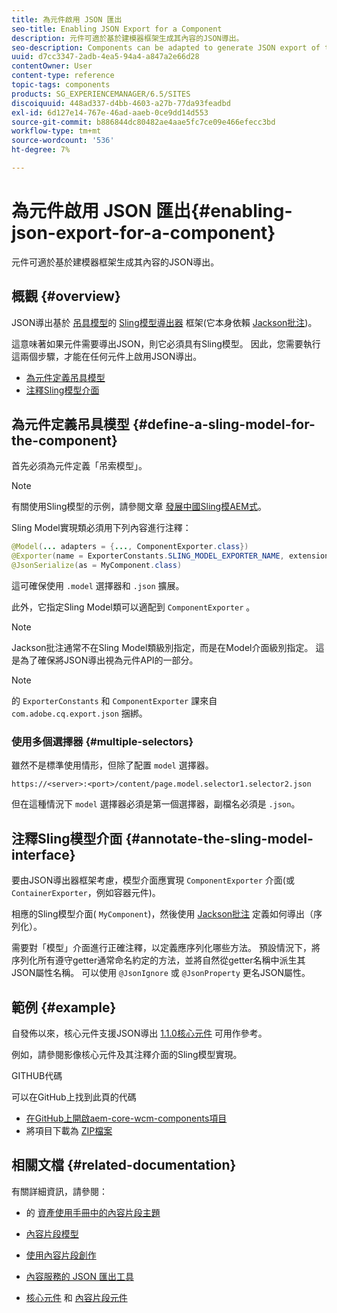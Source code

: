 ```yaml
---
title: 為元件啟用 JSON 匯出
seo-title: Enabling JSON Export for a Component
description: 元件可適於基於建模器框架生成其內容的JSON導出。
seo-description: Components can be adapted to generate JSON export of their content based on a modeler framework.
uuid: d7cc3347-2adb-4ea5-94a4-a847a2e66d28
contentOwner: User
content-type: reference
topic-tags: components
products: SG_EXPERIENCEMANAGER/6.5/SITES
discoiquuid: 448ad337-d4bb-4603-a27b-77da93feadbd
exl-id: 6d127e14-767e-46ad-aaeb-0ce9dd14d553
source-git-commit: b886844dc80482ae4aae5fc7ce09e466efecc3bd
workflow-type: tm+mt
source-wordcount: '536'
ht-degree: 7%

---
```


# 為元件啟用 JSON 匯出{#enabling-json-export-for-a-component}

元件可適於基於建模器框架生成其內容的JSON導出。

## 概觀 {#overview}

JSON導出基於 [吊具模型](https://sling.apache.org/documentation/bundles/models.html)的 [Sling模型導出器](https://sling.apache.org/documentation/bundles/models.html#exporter-framework-since-130) 框架(它本身依賴 [Jackson批注](https://github.com/FasterXML/jackson-annotations/wiki/Jackson-Annotations))。

這意味著如果元件需要導出JSON，則它必須具有Sling模型。 因此，您需要執行這兩個步驟，才能在任何元件上啟用JSON導出。

* [為元件定義吊具模型](/help/sites-developing/json-exporter-components.md#define-a-sling-model-for-the-component)
* [注釋Sling模型介面](#annotate-the-sling-model-interface)

## 為元件定義吊具模型 {#define-a-sling-model-for-the-component}

首先必須為元件定義「吊索模型」。

>[!NOTE]
>
>有關使用Sling模型的示例，請參閱文章 [發展中國Sling模AEM式](https://helpx.adobe.com/experience-manager/kt/platform-repository/using/sling-model-exporter-tutorial-develop.html)。

Sling Model實現類必須用下列內容進行注釋：

```java
@Model(... adapters = {..., ComponentExporter.class})
@Exporter(name = ExporterConstants.SLING_MODEL_EXPORTER_NAME, extensions = ExporterConstants.SLING_MODEL_EXTENSION)
@JsonSerialize(as = MyComponent.class)
```

這可確保使用 `.model` 選擇器和 `.json` 擴展。

此外，它指定Sling Model類可以適配到 `ComponentExporter` 。

>[!NOTE]
>
>Jackson批注通常不在Sling Model類級別指定，而是在Model介面級別指定。 這是為了確保將JSON導出視為元件API的一部分。

>[!NOTE]
>
>的 `ExporterConstants` 和 `ComponentExporter` 課來自 `com.adobe.cq.export.json` 捆綁。

### 使用多個選擇器 {#multiple-selectors}

雖然不是標準使用情形，但除了配置 `model` 選擇器。

```
https://<server>:<port>/content/page.model.selector1.selector2.json
```

但在這種情況下 `model` 選擇器必須是第一個選擇器，副檔名必須是 `.json`。

## 注釋Sling模型介面 {#annotate-the-sling-model-interface}

要由JSON導出器框架考慮，模型介面應實現 `ComponentExporter` 介面(或 `ContainerExporter`，例如容器元件)。

相應的Sling模型介面( `MyComponent`)，然後使用 [Jackson批注](https://github.com/FasterXML/jackson-annotations/wiki/Jackson-Annotations) 定義如何導出（序列化）。

需要對「模型」介面進行正確注釋，以定義應序列化哪些方法。 預設情況下，將序列化所有遵守getter通常命名約定的方法，並將自然從getter名稱中派生其JSON屬性名稱。 可以使用 `@JsonIgnore` 或 `@JsonProperty` 更名JSON屬性。

## 範例 {#example}

自發佈以來，核心元件支援JSON導出 [1.1.0核心元件](https://experienceleague.adobe.com/docs/experience-manager-core-components/using/introduction.html) 可用作參考。

例如，請參閱影像核心元件及其注釋介面的Sling模型實現。

GITHUB代碼

可以在GitHub上找到此頁的代碼

* [在GitHub上開啟aem-core-wcm-components項目](https://github.com/Adobe-Marketing-Cloud/aem-core-wcm-components)
* 將項目下載為 [ZIP檔案](https://github.com/Adobe-Marketing-Cloud/aem-core-wcm-components/archive/master.zip)

## 相關文檔 {#related-documentation}

有關詳細資訊，請參閱：

* 的 [資產使用手冊中的內容片段主題](https://helpx.adobe.com/experience-manager/6-4/assets/user-guide.html?topic=/experience-manager/6-4/assets/morehelp/content-fragments.ug.js)

* [內容片段模型](/help/assets/content-fragments/content-fragments-models.md)
* [使用內容片段創作](/help/sites-authoring/content-fragments.md)
* [內容服務的 JSON 匯出工具](/help/sites-developing/json-exporter.md)
* [核心元件](https://experienceleague.adobe.com/docs/experience-manager-core-components/using/introduction.html) 和 [內容片段元件](https://helpx.adobe.com/experience-manager/core-components/using/content-fragment-component.html)
